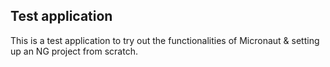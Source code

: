 ## Test application

This is a test application to try out the functionalities of Micronaut & setting up an NG project from scratch.